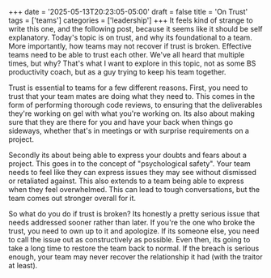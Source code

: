 +++
date = '2025-05-13T20:23:05-05:00'
draft = false
title = 'On Trust'
tags = ['teams']
categories = ['leadership']
+++
It feels kind of strange to write this one, and the following post, because it seems like it should be self explanatory. Today's topic is on trust, and why its foundational to a team. More importantly, how teams may not recover if trust is broken.  Effective teams need to be able to trust each other. We've all heard that multiple times, but why? That's what I want to explore in this topic, not as some BS productivity coach, but as a guy trying to keep his team together. 

Trust is essential to teams for a few different reasons. First, you need to trust that your team mates are doing what they need to. This comes in the form of performing thorough code reviews, to ensuring that the deliverables they're working on gel with what you're working on. Its also about making sure that they are there for you and have your back when things go sideways, whether that's in meetings or with surprise requirements on a project. 

Secondly its about being able to express your doubts and fears about a project. This goes in to the concept of "psychological safety". Your team needs to feel like they can express issues they may see without dismissed or retaliated against. This also extends to a team being able to express when they feel overwhelmed. This can lead to tough conversations, but the team comes out stronger overall for it. 

So what do you do if trust is broken? Its honestly a pretty serious issue that needs addressed sooner rather than later. If you're the one who broke the trust, you need to own up to it and apologize. If its someone else, you need to call the issue out as constructively as possible. Even then, its going to take a long time to restore the team back to normal. If the breach is serious enough, your team may never recover the relationship it had (with the traitor at least). 